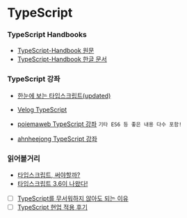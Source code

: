 # TypeScript

### TypeScript Handbooks
 - [TypeScript-Handbook 원문](https://www.typescriptlang.org/docs/handbook/basic-types.html)
 - [TypeScript-Handbook 한글 문서](https://typescript-kr.github.io/)


### TypeScript 강좌
 - [한눈에 보는 타입스크립트(updated)](https://heropy.blog/2020/01/27/typescript/)
 - [Velog TypeScript](https://velog.io/@velopert/typescript-basics)

 - [poiemaweb TypeScript 강좌](https://poiemaweb.com/typescript-introduction) `기타 ES6 등 좋은 내용 다수 포함!`
 - [ahnheejong TypeScript 강좌](https://ahnheejong.gitbook.io/ts-for-jsdev/)


### 읽어볼거리
 - [타입스크립트, 써야할까?](https://ahnheejong.gitbook.io/ts-for-jsdev/)
 - [타입스크립트 3.6이 나왔다!](https://ui.toast.com/weekly-pick/ko_20190909/)
 - [ ] [TypeScript를 무서워하지 않아도 되는 이유](https://han41858.tistory.com/14)
 - [ ] [TypeScript 현업 적용 후기](https://medium.com/tapjoykorea/typescript-%ED%98%84%EC%97%85-%EC%A0%81%EC%9A%A9-%ED%9B%84%EA%B8%B0-caad266c8142)